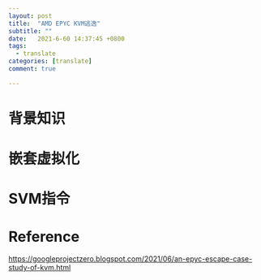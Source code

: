 ```yaml
---
layout: post
title:  "AMD EPYC KVM逃逸"
subtitle: ""
date:   2021-6-60 14:37:45 +0800
tags:
  - translate
categories: [translate]
comment: true

---
```


# 背景知识



# 嵌套虚拟化



# SVM指令



# Reference

https://googleprojectzero.blogspot.com/2021/06/an-epyc-escape-case-study-of-kvm.html
